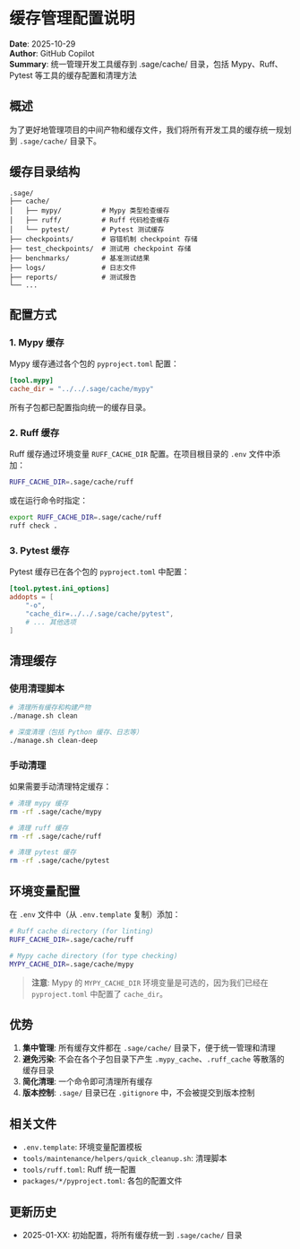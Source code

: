 # 缓存管理配置说明

**Date**: 2025-10-29  
**Author**: GitHub Copilot  
**Summary**: 统一管理开发工具缓存到 .sage/cache/ 目录，包括 Mypy、Ruff、Pytest 等工具的缓存配置和清理方法

## 概述

为了更好地管理项目的中间产物和缓存文件，我们将所有开发工具的缓存统一规划到 `.sage/cache/` 目录下。

## 缓存目录结构

```
.sage/
├── cache/
│   ├── mypy/          # Mypy 类型检查缓存
│   ├── ruff/          # Ruff 代码检查缓存
│   └── pytest/        # Pytest 测试缓存
├── checkpoints/       # 容错机制 checkpoint 存储
├── test_checkpoints/  # 测试用 checkpoint 存储
├── benchmarks/        # 基准测试结果
├── logs/              # 日志文件
├── reports/           # 测试报告
└── ...
```

## 配置方式

### 1. Mypy 缓存

Mypy 缓存通过各个包的 `pyproject.toml` 配置：

```toml
[tool.mypy]
cache_dir = "../../.sage/cache/mypy"
```

所有子包都已配置指向统一的缓存目录。

### 2. Ruff 缓存

Ruff 缓存通过环境变量 `RUFF_CACHE_DIR` 配置。在项目根目录的 `.env` 文件中添加：

```bash
RUFF_CACHE_DIR=.sage/cache/ruff
```

或在运行命令时指定：

```bash
export RUFF_CACHE_DIR=.sage/cache/ruff
ruff check .
```

### 3. Pytest 缓存

Pytest 缓存已在各个包的 `pyproject.toml` 中配置：

```toml
[tool.pytest.ini_options]
addopts = [
    "-o",
    "cache_dir=../../.sage/cache/pytest",
    # ... 其他选项
]
```

## 清理缓存

### 使用清理脚本

```bash
# 清理所有缓存和构建产物
./manage.sh clean

# 深度清理（包括 Python 缓存、日志等）
./manage.sh clean-deep
```

### 手动清理

如果需要手动清理特定缓存：

```bash
# 清理 mypy 缓存
rm -rf .sage/cache/mypy

# 清理 ruff 缓存
rm -rf .sage/cache/ruff

# 清理 pytest 缓存
rm -rf .sage/cache/pytest
```

## 环境变量配置

在 `.env` 文件中（从 `.env.template` 复制）添加：

```bash
# Ruff cache directory (for linting)
RUFF_CACHE_DIR=.sage/cache/ruff

# Mypy cache directory (for type checking)
MYPY_CACHE_DIR=.sage/cache/mypy
```

> **注意**: Mypy 的 `MYPY_CACHE_DIR` 环境变量是可选的，因为我们已经在 `pyproject.toml` 中配置了 `cache_dir`。

## 优势

1. **集中管理**: 所有缓存文件都在 `.sage/cache/` 目录下，便于统一管理和清理
2. **避免污染**: 不会在各个子包目录下产生 `.mypy_cache`、`.ruff_cache` 等散落的缓存目录
3. **简化清理**: 一个命令即可清理所有缓存
4. **版本控制**: `.sage/` 目录已在 `.gitignore` 中，不会被提交到版本控制

## 相关文件

- `.env.template`: 环境变量配置模板
- `tools/maintenance/helpers/quick_cleanup.sh`: 清理脚本
- `tools/ruff.toml`: Ruff 统一配置
- `packages/*/pyproject.toml`: 各包的配置文件

## 更新历史

- 2025-01-XX: 初始配置，将所有缓存统一到 `.sage/cache/` 目录
